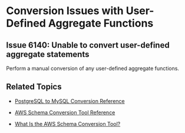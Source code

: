 # Conversion Issues with User\-Defined Aggregate Functions<a name="sct-reference-PostgreSQL-MySQL-User-definedaggregatefunctions"></a>

## Issue 6140: Unable to convert user\-defined aggregate statements<a name="sct-reference-6140"></a>

Perform a manual conversion of any user\-defined aggregate functions\.

## Related Topics<a name="w3ab1c37c17c11d177b5"></a>

+  [PostgreSQL to MySQL Conversion Reference](sct-reference-PostgreSQL-MySQL-overview.md) 

+  [AWS Schema Conversion Tool Reference](CHAP_SchemaConversionTool.Reference.md) 

+  [What Is the AWS Schema Conversion Tool?](Welcome.md) 